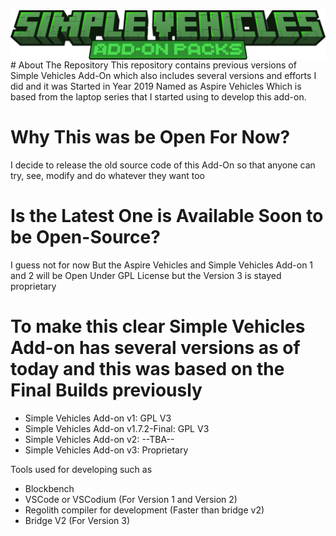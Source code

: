 <img style="display: flex; justify-content: center;" src="model.png">
# About The Repository
This repository contains previous versions of Simple Vehicles Add-On which also includes several versions and efforts I did and it was Started in Year 2019 Named as Aspire Vehicles Which is based from the laptop series that I started using to develop this add-on.

# Why This was be Open For Now?
I decide to release the old source code of this Add-On so that anyone can try, see, modify and do whatever they want too 

# Is the Latest One is Available Soon to be Open-Source?
I guess not for now But the Aspire Vehicles and Simple Vehicles Add-on 1 and 2 will be Open Under GPL License but the Version 3 is stayed proprietary 

# To make this clear Simple Vehicles Add-on has several versions as of today and this was based on the Final Builds previously
 - Simple Vehicles Add-on v1: GPL V3
 - Simple Vehicles Add-on v1.7.2-Final: GPL V3
 - Simple Vehicles Add-on v2: --TBA--
 - Simple Vehicles Add-on v3: Proprietary

Tools used for developing such as 
- Blockbench
- VSCode or VSCodium (For Version 1 and Version 2)
- Regolith compiler for development (Faster than bridge v2)
- Bridge V2 (For Version 3)